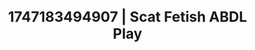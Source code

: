 ---
categories:
- Wet lips
- Nerdy seduction
- Intimate reveal
- Mormon threesome
- Mid-century kink
image: /assets/images/1747183494907.jpg
layout: post
seo:
  description: Featured content with sensual ABDL Play, Scat Fetish. HD images available.
  keywords: ABDL Play, Scat Fetish
  og_image: /assets/images/1747183494907.jpg
  schema_type: VisualArtwork
tags:
- ABDL Play
- Scat Fetish
- '#1747183494907'
title: 1747183494907 | Scat Fetish ABDL Play
---